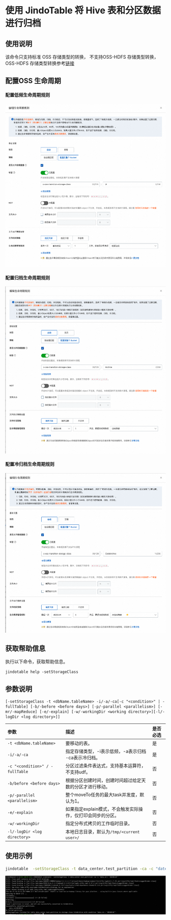 # 使用 JindoTable 将 Hive 表和分区数据进行归档


## 使用说明
该命令只支持标准 OSS 存储类型的转换， 不支持OSS-HDFS 存储类型转换，OSS-HDFS 存储类型转换参考[链接](https://help.aliyun.com/zh/oss/user-guide/enable-the-automatic-storage-tiering-feature-for-the-oss-hdfs-service)

## 配置OSS 生命周期
#### 配置低频生命周期规则

![image.png](pic/jindotable_ia_lifecycle.png)

#### 配置归档生命周期规则

![image.png](pic/jindotable_ar_lifecycle.png)

#### 配置冷归档生命周期规则

![image.png](pic/jindotable_ca_lifecycle.png)

## 获取帮助信息

执行以下命令，获取帮助信息。

```
jindotable help -setStorageClass
```

## 参数说明

```shell
[-setStorageClass -t <dbName.tableName> -i/-a/-ca[-c "<condition>" | -fullTable] [-b/-before <before days>] [-p/-parallel <parallelism>] [-mr/-mapReduce] [-e/-explain] [-w/-workingDir <working directory>][-l/-logDir <log directory>]]
```

| 参数 | 描述 | 是否必选 |
| :--- | :--- | :--- |
| `-t <dbName.tableName>` | 要移动的表。 | 是|
| `-i/-a/-ca` | 指定存储类型，-i表示低频，-a表示归档 -ca表示冷归档。 | 是|
| `-c "<condition>" / -fullTable` | 分区过滤条件表达式，支持基本运算符，不支持udf。 | 否 |
| `-b/before <before days>` | 根据分区创建时间，创建时间超过给定天数的分区才进行移动。 | 否 |
| `-p/-parallel <parallelism>` | 整个moveTo任务的最大task并发度，默认为1。 | 否 |
| `-e/-explain`| 如果指定explain模式，不会触发实际操作，仅打印会同步的分区。 | 否 |
| `-w/-workingDir` | 指定分布式拷贝的工作临时目录。 | 否 |
| `-l/-logDir <log directory>` | 本地日志目录，默认为`/tmp/<current user>/` | 否 |

## 使用示例

```bash
jindotable  -setStorageClass -t data_center.test_partition -ca -c "date_id > '20240110'"
```

![image.png](pic/jindotable_set_storageclass.png)
